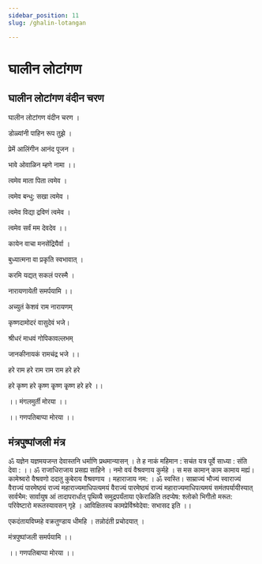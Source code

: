 ```yaml
---
sidebar_position: 11
slug: /ghalin-lotangan

---
```

# घालीन लोटांगण
## घालीन लोटांगण वंदीन चरण

घालीन लोटांगण वंदीन चरण ।

डोळ्यांनी पाहिन रूप तुझे ।

प्रेमें आलिंगीन आनंद पूजन ।

भावे ओवाळिन म्हणे नामा ।।

त्वमेव माता पिता त्वमेव ।

त्वमेव बन्धु: सखा त्वमेव ।

त्वमेव विद्या द्रविणं त्वमेव ।

त्वमेव सर्वं मम देवदेव ।।

कायेन वाचा मनसेंद्रियैर्वा ।

बुध्यात्मना वा प्रकृति स्वभावात् ।

करमि यद्यत् सकलं परस्मै ।

नारायणायेती समर्पयामि ।।

अच्युतं केशवं राम नारायणम्

कृष्णदामोदरं वासुदेवं भजे।

श्रीधरं माधवं गोपिकावल्लभम्

जानकीनायकं रामचंद्र भजे ।।

हरे राम हरे राम राम राम हरे हरे

हरे कृष्ण हरे कृष्ण कृ्ष्ण कृ्ष्ण हरे हरे ।।

।। मंगलमुर्ती मोरया ।।

।। गणपतिबाप्पा मोरया ।।

##  मंत्रपुष्पांजली मंत्र 
ॐ यज्ञेन यज्ञमयजन्त देवास्तनि धर्माणि प्रथमान्यासन् ।
ते ह नाकं महिमान : सचंत यत्र पूर्वे साध्या : संति देवा : ।।
ॐ राजाधिराजाय प्रसह्य साहिने ।
नमो वयं वैश्रवणाय कुर्महे ।
स मस कामान् काम कामाय मह्यं।
कामेश्र्वरो वैश्रवणो ददातु कुबेराय वैश्रवणाय ।
महाराजाय नम: ।
ॐ स्वस्ति। साम्राज्यं भौज्यं स्वाराज्यं
वैराज्यं पारमेष्ठ्यं राज्यं महाराज्यमाधिपत्यमयं
वैराज्यं पारमेष्ठ्यं राज्यं महाराज्यमाधिपत्यमयं
समंतपर्यायीस्यात् सार्वभैम: सार्वायुष आं
तादापरार्धात् पृथिव्यै समुद्रपर्यंताया एकेराळिति
तदप्येष: श्लोको भिगीतो मरूत: परिवेष्टारो
मरूतस्यावसन् गृहे ।
आविक्षितस्य कामप्रेर्विश्र्वेदेवा: सभासद इति ।।

एकदंतायविघ्महे वक्रतुण्डाय धीमहि ।
तन्नोदंती प्रचोदयात् ।

मंत्रपुष्पांजली समर्पयामि ।।

।। गणपतिबाप्पा मोरया ।।
